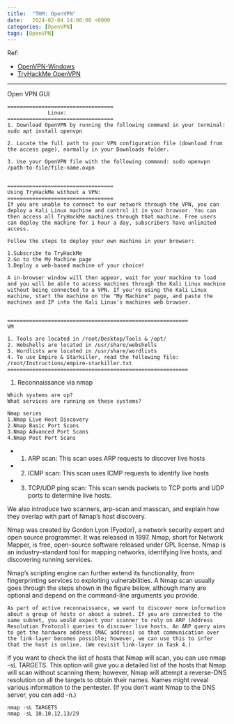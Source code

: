 ```yaml
---
title:  "THM: OpenVPN"
date:   2024-02-04 14:00:00 +0000
categories: [OpenVPN]
tags: [OpenVPN]
---
```


Ref:
- [OpenVPN-Windows](https://openvpn.net/client/client-connect-vpn-for-windows/)
- [TryHackMe OpenVPN](https://tryhackme.com/room/openvpn)

---

Open VPN GUI
```
==================================
             Linux:
==================================
1. Download OpenVPN by running the following command in your terminal: sudo apt install openvpn

2. Locate the full path to your VPN configuration file (download from the access page), normally in your Downloads folder.

3. Use your OpenVPN file with the following command: sudo openvpn /path-to-file/file-name.ovpn


==================================
Using TryHackMe without a VPN:
==================================
If you are unable to connect to our network through the VPN, you can deploy a Kali Linux machine and control it in your browser. You can then access all TryHackMe machines through that machine. Free users can deploy the machine for 1 hour a day, subscribers have unlimited access.

Follow the steps to deploy your own machine in your browser:

1.Subscribe to TryHackMe
2.Go to the My Machine page
3.Deploy a web-based machine of your choice!

A in-browser window will then appear, wait for your machine to load and you will be able to access machines through the Kali Linux machine without being connected to a VPN. If you're using the Kali Linux machine, start the machine on the "My Machine" page, and paste the machines and IP into the Kali Linux's machines web browser. 


==========================================================
VM

1. Tools are located in /root/Desktop/Tools & /opt/
2. Webshells are located in /usr/share/webshells
3. Wordlists are located in /usr/share/wordlists
4. To use Empire & Starkiller, read the following file: /root/Instructions/empire-starkiller.txt
==========================================================
```




1.   Reconnaissance via nmap

```
Which systems are up?
What services are running on these systems?

Nmap series
1.Nmap Live Host Discovery
2.Nmap Basic Port Scans
3.Nmap Advanced Port Scans
4.Nmap Post Port Scans
```


- 1. ARP scan: This scan uses ARP requests to discover live hosts
- 2. ICMP scan: This scan uses ICMP requests to identify live hosts
- 3. TCP/UDP ping scan: This scan sends packets to TCP ports and UDP ports to determine live hosts.

We also introduce two scanners, arp-scan and masscan, and explain how they overlap with part of Nmap’s host discovery.


Nmap was created by Gordon Lyon (Fyodor), a network security expert and open source programmer. It was released in 1997. Nmap, short for Network Mapper, is free, open-source software released under GPL license. Nmap is an industry-standard tool for mapping networks, identifying live hosts, and discovering running services. 

Nmap’s scripting engine can further extend its functionality, from fingerprinting services to exploiting vulnerabilities. A Nmap scan usually goes through the steps shown in the figure below, although many are optional and depend on the command-line arguments you provide.

```
As part of active reconnaissance, we want to discover more information about a group of hosts or about a subnet. If you are connected to the same subnet, you would expect your scanner to rely on ARP (Address Resolution Protocol) queries to discover live hosts. An ARP query aims to get the hardware address (MAC address) so that communication over the link-layer becomes possible; however, we can use this to infer that the host is online. (We revisit link-layer in Task 4.)
```


If you want to check the list of hosts that Nmap will scan, you can use nmap -sL TARGETS. This option will give you a detailed list of the hosts that Nmap will scan without scanning them; however, Nmap will attempt a reverse-DNS resolution on all the targets to obtain their names. Names might reveal various information to the pentester. (If you don’t want Nmap to the DNS server, you can add -n.)

```
nmap -sL TARGETS
nmap -sL 10.10.12.13/29
```